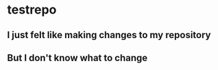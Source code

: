 # testrepo

## I just felt like making changes to my repository

## But I don't know what to change
